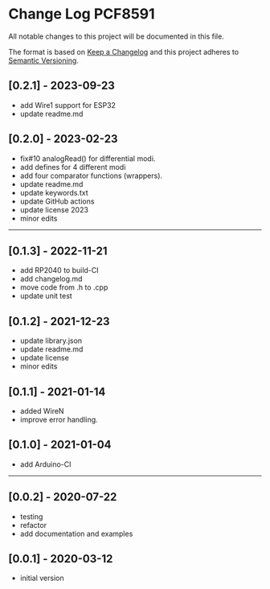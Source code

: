 # Change Log PCF8591

All notable changes to this project will be documented in this file.

The format is based on [Keep a Changelog](http://keepachangelog.com/)
and this project adheres to [Semantic Versioning](http://semver.org/).


## [0.2.1] - 2023-09-23
- add Wire1 support for ESP32
- update readme.md


## [0.2.0] - 2023-02-23
- fix#10 analogRead() for differential modi.
- add defines for 4 different modi
- add four comparator functions (wrappers).
- update readme.md
- update keywords.txt
- update GitHub actions
- update license 2023
- minor edits

----

## [0.1.3] - 2022-11-21
- add RP2040 to build-CI
- add changelog.md
- move code from .h to .cpp
- update unit test

## [0.1.2] - 2021-12-23
- update library.json
- update readme.md
- update license
- minor edits

## [0.1.1] - 2021-01-14
- added WireN
- improve error handling.

## [0.1.0] - 2021-01-04
- add Arduino-CI

----

## [0.0.2] - 2020-07-22
- testing
- refactor
- add documentation and examples

## [0.0.1] - 2020-03-12
- initial version

